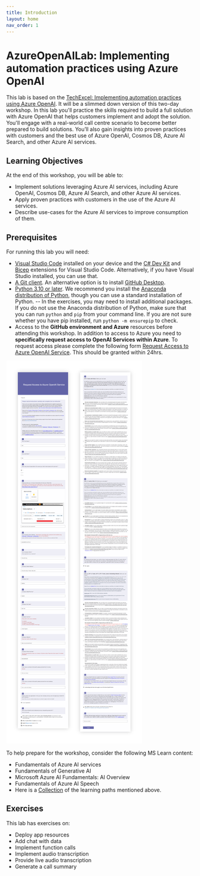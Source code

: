 ```yaml
---
title: Introduction
layout: home
nav_order: 1
---
```


# AzureOpenAILab: Implementing automation practices using Azure OpenAI

This lab is based on the [TechExcel: Implementing automation practices using Azure OpenAI](https://microsoft.github.io/TechExcel-Implementing-automation-practices-using-Azure-OpenAI). It will be a slimmed down version of this two-day workshop.
In this lab you'll practice the skills required to build a full solution with Azure OpenAI that helps customers implement and adopt the solution. You'll engage with a real-world call centre scenario to become better prepared to build solutions. You’ll also gain insights into proven practices with customers and the best use of Azure OpenAI, Cosmos DB, Azure AI Search, and other Azure AI services.

## Learning Objectives

At the end of this workshop, you will be able to:

- Implement solutions leveraging Azure AI services, including Azure OpenAI, Cosmos DB, Azure AI Search, and other Azure AI services.
- Apply proven practices with customers in the use of the Azure AI services.  
- Describe use-cases for the Azure AI services to improve consumption of them.

## Prerequisites

For running this lab you will need:

- [Visual Studio Code](https://code.visualstudio.com/) installed on your device and the [C# Dev Kit](https://marketplace.visualstudio.com/items?itemName=ms-dotnettools.csdevkit) and [Bicep](https://marketplace.visualstudio.com/items?itemName=ms-azuretools.vscode-bicep) extensions for Visual Studio Code. Alternatively, if you have Visual Studio installed, you can use that.
- [A Git client](https://git-scm.com/download/). An alternative option is to install [GitHub Desktop](https://desktop.github.com/).
- [Python 3.10 or later](https://www.python.org/downloads/). We recommend you install the [Anaconda distribution of Python](https://anaconda.com/download), though you can use a standard installation of Python. -- In the exercises, you may need to install additional packages. If you do not use the Anaconda distribution of Python, make sure that you can run `python` and `pip` from your command line. If you are not sure whether you have pip installed, run `python -m ensurepip` to check.
- Access to the **GitHub environment and Azure** resources before attending this workshop. In addition to access to Azure you need to **specifically request access to OpenAI Services within Azure**. To request access please complete the following form [Request Access to Azure OpenAI Service](https://customervoice.microsoft.com/Pages/ResponsePage.aspx?id=v4j5cvGGr0GRqy180BHbR7en2Ais5pxKtso_Pz4b1_xUNTZBNzRKNlVQSFhZMU9aV09EVzYxWFdORCQlQCN0PWcu). This should be granted within 24hrs.

![Request Form Sample](media/Instructions/0000_RequestOpenAIAccess-1.png)

To help prepare for the workshop, consider the following MS Learn content:

- Fundamentals of Azure AI services
- Fundamentals of Generative AI
- Microsoft Azure AI Fundamentals: AI Overview
- Fundamentals of Azure AI Speech
- Here is a [Collection](https://learn.microsoft.com/en-us/collections/jp5a6e530r0pe) of the learning paths mentioned above.

## Exercises

This lab has exercises on:

- Deploy app resources
- Add chat with data
- Implement function calls
- Implement audio transcription
- Provide live audio transcription
- Generate a call summary
